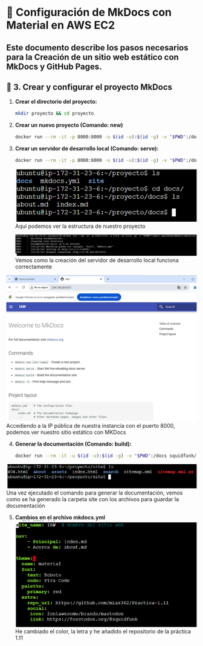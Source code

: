 # 🚀 Configuración de MkDocs con Material en AWS EC2

Este documento describe los pasos necesarios para la Creación de un sitio web estático con MkDocs y GitHub Pages.
---
## 📂 3. Crear y configurar el proyecto MkDocs

1. **Crear el directorio del proyecto:**
   ```bash
   mkdir proyecto && cd proyecto
   ```
2. **Crear un nuevo proyecto (Comando: new)**
   ```bash
   docker run --rm -it -p 8000:8000 -u $(id -u):$(id -g) -v "$PWD":/docs squidfunk/mkdocs-material new .
   ```
3. **Crear un servidor de desarrollo local (Comando: serve):**
   ```bash
   docker run --rm -it -p 8000:8000 -u $(id -u):$(id -g) -v "$PWD":/docs squidfunk/mkdocs-material
   ```
   ![comprobacion](capturas/captura_mk1.png)
   Aquí podemos ver la estructura de nuestro proyecto

   ![comprobacion](capturas/captura_mk3.png)
   Vemos como la creación del servidor de desarrollo local funciona correctamente

  ![comprobacion](capturas/captura_mk2.png)
  Accediendo a la IP pública de nuestra instancia con el puerto 8000, podemos ver nuestro sitio estático con MKDocs

4. **Generar la documentación (Comando: build):**
   ```bash
   docker run --rm -it -u $(id -u):$(id -g) -v "$PWD":/docs squidfunk/mkdocs-material build
   ```
  ![comprobacion](capturas/captura_mk6.png)
  Una vez ejecutado el comando para generar la documentación, vemos como se ha generado la carpeta site con los archivos para guardar la documentación

5. **Cambios en el archivo mkdocs.yml**
  ![comprobacion](capturas/captura_mk4.png)
He cambiado el color, la letra y he añadido el repositorio de la práctica 1.11


